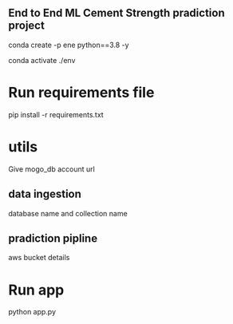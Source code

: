 ## End to End ML Cement Strength pradiction project

<!-- create enviorment -->
conda create -p ene python==3.8 -y

conda activate ./env

# Run requirements file
pip install -r  requirements.txt

# utils
 Give mogo_db account url 
 
 ## data ingestion
  database name and collection name

## pradiction pipline
aws bucket details  

# Run app
python app.py


